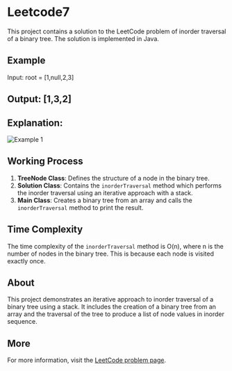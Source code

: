 # Leetcode7

This project contains a solution to the LeetCode problem of inorder traversal of a binary tree. The solution is implemented in Java.

## Example


Input: root = [1,null,2,3]

Output: [1,3,2]
----------------------------------------------
## Explanation:
![Example 1](https://assets.leetcode.com/uploads/2024/08/29/screenshot-2024-08-29-202743.png)

## Working Process

1. **TreeNode Class**: Defines the structure of a node in the binary tree.
2. **Solution Class**: Contains the `inorderTraversal` method which performs the inorder traversal using an iterative approach with a stack.
3. **Main Class**: Creates a binary tree from an array and calls the `inorderTraversal` method to print the result.

## Time Complexity

The time complexity of the `inorderTraversal` method is O(n), where n is the number of nodes in the binary tree. This is because each node is visited exactly once.

## About

This project demonstrates an iterative approach to inorder traversal of a binary tree using a stack. It includes the creation of a binary tree from an array and the traversal of the tree to produce a list of node values in inorder sequence.

## More

For more information, visit the [LeetCode problem page](https://leetcode.com/problems/binary-tree-inorder-traversal/description/).
